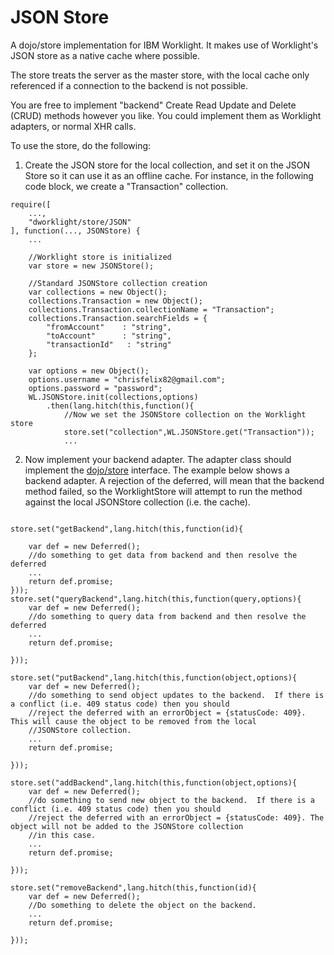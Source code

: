 JSON Store
==============

A dojo/store implementation for IBM Worklight.  It makes use of Worklight's JSON store as a native cache where possible.

The store treats the server as the master store, with the local cache only referenced if a connection to the backend is not possible.

You are free to implement "backend" Create Read Update and Delete (CRUD) methods however you like.  You could implement them as Worklight adapters, or normal XHR calls.

To use the store, do the following:

1. Create the JSON store for the local collection, and set it on the JSON Store so it can use it as an offline cache.  For instance, in the following code block, we create a "Transaction" collection.

```
require([
	...,
	"dworklight/store/JSON"
], function(..., JSONStore) {
	...

	//Worklight store is initialized
	var store = new JSONStore();

	//Standard JSONStore collection creation
	var collections = new Object();
	collections.Transaction = new Object();
	collections.Transaction.collectionName = "Transaction";
	collections.Transaction.searchFields = {
		"fromAccount"    : "string",
		"toAccount"      : "string",
		"transactionId"   : "string"
    };

	var options = new Object();
	options.username = "chrisfelix82@gmail.com";
	options.password = "password";
	WL.JSONStore.init(collections,options)
		.then(lang.hitch(this,function(){
		    //Now we set the JSONStore collection on the Worklight store
		    store.set("collection",WL.JSONStore.get("Transaction"));
		 	...
```

2. Now implement your backend adapter.  The adapter class should implement the <a target="_blank" href="http://dojotoolkit.org/reference-guide/1.9/dojo/store.html">dojo/store</a> interface.  The example below shows a backend adapter.
   A rejection of the deferred, will mean that the backend method failed, so the WorklightStore will attempt to run the method against the local JSONStore collection (i.e. the cache).

```

store.set("getBackend",lang.hitch(this,function(id){

	var def = new Deferred();
	//do something to get data from backend and then resolve the deferred
	...
	return def.promise;
}));
store.set("queryBackend",lang.hitch(this,function(query,options){
	var def = new Deferred();
	//do something to query data from backend and then resolve the deferred
	...
	return def.promise;

}));

store.set("putBackend",lang.hitch(this,function(object,options){
	var def = new Deferred();
	//do something to send object updates to the backend.  If there is a conflict (i.e. 409 status code) then you should
	//reject the deferred with an errorObject = {statusCode: 409}. This will cause the object to be removed from the local
	//JSONStore collection.
	...
	return def.promise;

}));

store.set("addBackend",lang.hitch(this,function(object,options){
	var def = new Deferred();
	//do something to send new object to the backend.  If there is a conflict (i.e. 409 status code) then you should
	//reject the deferred with an errorObject = {statusCode: 409}. The object will not be added to the JSONStore collection
	//in this case.
	...
	return def.promise;

}));

store.set("removeBackend",lang.hitch(this,function(id){
	var def = new Deferred();
	//Do something to delete the object on the backend.
	...
	return def.promise;

}));


```
